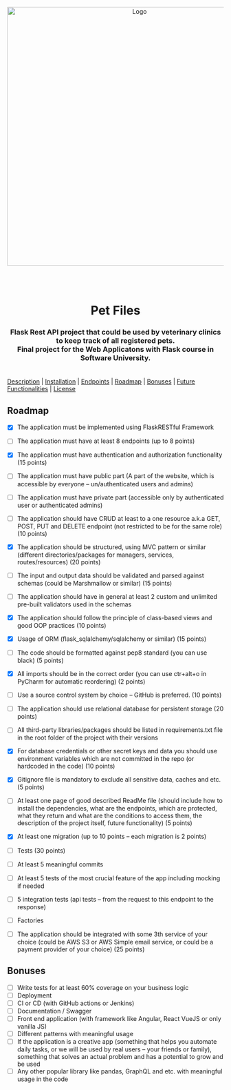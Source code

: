 <div align="center">
<p align=center>
<a href="https://softuni.bg">
<img src="https://codeweek-s3.s3.amazonaws.com/event_picture/SoftUni-Logo-Flat.png" alt="Logo" width="600">
</a>
<p>
<br><br>
<h1 align=center>Pet Files</h1>
<h3 align=center>
Flask Rest API project that could be used by veterinary clinics to keep track of all registered pets. <br>
Final project for the Web Applicatons with Flask course in Software University. <br>
<br>
</div>

[Description](#description) | [Installation](#installation) | [Endpoints](#urls) | [Roadmap](#roadmap) | [Bonuses](#credits) | [Future Functionalities](#credits) | [License](#license)

<!-- ROADMAP -->
## Roadmap

- [X] The application must be implemented using FlaskRESTful Framework
- [ ] The application must have at least 8 endpoints (up to 8 points)
- [X] The application must have authentication and authorization functionality (15 points)
- [ ] The application must have public part (A part of the website, which is accessible by everyone – un/authenticated users and admins)
- [ ] The application must have private part (accessible only by authenticated user or authenticated admins)
- [ ] The application should have CRUD at least to a one resource a.k.a GET, POST, PUT and DELETE endpoint (not restricted to be for the same role) (10 points)
- [X] The application should be structured, using MVC pattern or similar (different directories/packages for managers, services, routes/resources) (20 points)
- [ ] The input and output data should be validated and parsed against schemas (could be Marshmallow or similar) (15 points)
- [ ] The application should have in general at least 2 custom and unlimited pre-built validators used in the schemas
- [X] The application should follow the principle of class-based views and good OOP practices (10 points)
- [X] Usage of ORM (flask_sqlalchemy/sqlalchemy or similar) (15 points)
- [ ] The code should be formatted against pep8 standard (you can use black) (5 points)
- [X] All imports should be in the correct order (you can use ctr+alt+o in PyCharm for automatic reordering) (2 points)
- [ ] Use a source control system by choice – GitHub is preferred. (10 points)
- [ ] The application should use relational database for persistent storage (20 points)
- [ ] All third-party libraries/packages should be listed in requirements.txt file in the root folder of the project with their versions
- [X] For database credentials or other secret keys and data you should use environment variables which are not committed in the repo (or hardcoded in the code) (10 points)
- [X] Gitignore file is mandatory to exclude all sensitive data, caches and etc. (5 points)
- [ ] At least one page of good described ReadMe file (should include how to install the dependencies, what are the endpoints, which are protected, what they return and what are the conditions to access them, the description of the project itself, future functionality) (5 points)
- [X] At least one migration (up to 10 points – each migration is 2 points)
- [ ] Tests (30 points)
- [ ] At least 5 meaningful commits
- [ ] At least 5 tests of the most crucial feature of the app including mocking if needed
- [ ] 5 integration tests (api tests – from the request to this endpoint to the response)
- [ ] Factories
- [ ] The application should be integrated with some 3th service of your choice (could be AWS S3 or AWS Simple email service, or could be a payment provider of your choice) (25 points)


<!-- BONUSES -->
## Bonuses

- [ ] Write tests for at least 60% coverage on your business logic
- [ ] Deployment
- [ ] CI or CD (with GitHub actions or Jenkins)
- [ ] Documentation / Swagger
- [ ] Front end application (with framework like Angular, React VueJS or only vanilla JS)
- [ ] Different patterns with meaningful usage
- [ ] If the application is a creative app (something that helps you automate daily tasks, or we will be used by real users – your friends or family), something that solves an actual problem and has a potential to grow and be used
- [ ] Any other popular library like pandas, GraphQL and etc. with meaningful usage in the code
